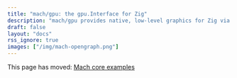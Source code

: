 ```yaml
---
title: "mach/gpu: the gpu.Interface for Zig"
description: "mach/gpu provides native, low-level graphics for Zig via WebGPU (DirectX 12, Metal, and Vulkan.) Get started in under 60s with these examples."
draft: false
layout: "docs"
rss_ignore: true
images: ["/img/mach-opengraph.png"]
---
```


This page has moved: [Mach core examples](../docs/core/examples)

<script>
location.href = '../docs/core/examples';
</script>
